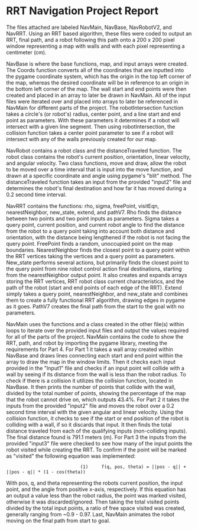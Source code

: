 # RRT Navigation Project Report
The files attached are labeled NavMain, NavBase, NavRobotV2, and NavRRT. Using an RRT based algorithm, these files were coded to output an RRT, final path, and a robot following this path onto a 200 x 200 pixel window representing a map with walls and with each pixel representing a centimeter (cm). 

NavBase is where the base functions, map, and input arrays were created. The Coords function converts all of the coordinates that are inputted into the pygame coordinate system, which has the origin in the top left corner of the map, whereas the desired coordinate will be in reference to an origin in the bottom left corner of the map. The wall start and end points were then created and placed in an array to later be drawn in NavMain. All of the input files were iterated over and placed into arrays to later be referenced in NavMain for different parts of the project. The robotIntersection function takes a circle's (or robot's) radius, center point, and a line start and end point as parameters. With these parameters it determines if a robot will intersect with a given line segment. Then using robotIntersection, the collision function takes a center point parameter to see if a robot will intersect with any of the walls previously created for our map.
	
NavRobot contains a robot class and the distanceTraveled function. The robot class contains the robot's current position, orientation, linear velocity, and angular velocity. Two class functions, move and draw, allow the robot to be moved over a time interval that is input into the move function, and drawn at a specific coordinate and angle using pygame's "blit" method. The distanceTraveled function takes an input from the provided "input2" file and determines the robot's final destination and how far it has moved during a 0.2 second time interval.
	
NavRRT contains the functions: rho, sigma, freePoint, visitEqn, nearestNeighbor, new_state, extend, and pathV7. Rho finds the distance between two points and two point inputs as parameters. Sigma takes a query point, current position, and current robot angle to find the distance from the robot to a query point taking into account both distance and orientation, with the distance being lengthened if the robot is not facing the query point. FreePoint finds a random, unoccupied point on the map boundaries. NearestNeighbor finds the closest point to a query point within the RRT vertices taking the vertices and a query point as parameters. New_state performs several actions, but primarily finds the closest point to the query point from nine robot control action final destinations, starting from the nearestNeighbor output point. It also creates and expands arrays storing the RRT vertices, RRT robot class current characteristics, and the path of the robot (start and end points of each edge of the RRT). Extend simply takes a query point, nearestNeighbor, and new_state and combines them to create a fully functional RRT algorithm, drawing edges in pygame as it goes. PathV7 creates the final path from the start to the goal with no parameters.
	
NavMain uses the functions and a class created in the other file(s) within loops to iterate over the provided input files and output the values required for all of the parts of the project. NavMain contains the code to show the RRT, path, and robot by importing the pygame library, meeting the requirements for Part 4. For Part 1 it takes a wall array created within NavBase and draws lines connecting each start and end point within the array to draw the map in the window limits. Then it checks each input provided in the "Input1" file and checks if an input point will collide with a wall by seeing if its distance from the wall is less than the robot radius. To check if there is a collision it utilizes the collision function, located in NavBase. It then prints the number of points that collide with the wall, divided by the total number of points, showing the percentage of the map that the robot cannot drive on, which outputs 43.4%. For Part 2 it takes the inputs from the provided "input2" file and moves the robot over a 0.2 second time interval with the given angular and linear velocity. Using the collision function, it checks to see if the start or end position of the robot is colliding with a wall, if so it discards that input. It then finds the total distance traveled from each of the qualifying inputs (non-colliding inputs). The final distance found is 791.1 meters (m). For Part 3 the inputs from the provided "input3" file were checked to see how many of the input points the robot visited while creating the RRT. To confirm if the point will be marked as "visited" the following equation was implemented: 
	
                                (1)     f(q, pos, theta) = ||pos - q|| + ||pos - q|| * (1 - cos(theta))
				
With pos, q, and theta representing the robots current position, the input point, and the angle from positive x-axis, respectively. If this equation has an output a value less than the robot radius, the point was marked visited, otherwise it was discarded/ignored. Then taking the total visited points divided by the total input points, a ratio of free space visited was created, generally ranging from ~0.9 - 0.97. Last, NavMain animates the robot moving on the final path from start to goal.
